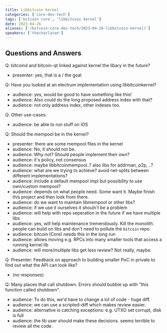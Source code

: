 ```yaml
---
title: Libbitcoin kernel
categories: ['core-dev-tech']
tags: ['bitcoin core', 'libbitcoin kernel']
date: 2023-04-26
aliases: ['/bitcoin-core-dev-tech/2023-04-26-libbitcoin-kernel/']
speakers: ['thecharlatan']
---
```


## Questions and Answers

Q: bitcoind and bitcoin-qt linked against kernel the libary in the future?

- presenter: yes, that is a / the goal

Q: Have you looked at an electrum implementation using libbitcoinkernel?

- audience: yes, would be good to have something like this! 
- audience: Also could do the long proposed address index with that?
- audience: not only address index, other indexes too.

Q: Other use-cases:

- audience: be able to run stuff on iOS

Q: Should the mempool be in the kernel?

- presenter: there are some mempool files in the kernel
- audience: No, it should not be.
- audience: Why not? Should people implement their own?
- audience: it's policy, not consensus
- audience: maybe libbitcoinmempool..? also libs for addrman, p2p, ..?
- audience: what are we trying to achieve? avoid net-splits between different implementations?
- audience: include a default mempool impl but possibility to use own/custom mempool?
- audience: depends on what people need. Some want it. Maybe finish this project and then look from there.
- audience: do we want to maintain libmempool or other libs?
- audience: if we use it ourselves it shouln't be a problem
- audience: will help with repo seperation in the future if we have multiple libs
- audience: yes, will help maintenance tremendously. Kill the monolith. people can build on libs and don't need to pollute the `bitcoin` repo.
- audience: bitcoin (Core) needs this in the long run
- audience: allows moving e.g. RPCs into many smaller tools that access a running kernel lib
- audience: will more/multiple libs get less review? Not really, maybe.

Q: Presenter: Feedback on approach to building smaller PoC in private to find out what the API can look like?

- (no responses)

Q: Many places that call shutdown. Errors should bubble up with "this function called shutdown". 

- audience: To do this, we'd have to change a lot of code - huge diff.
- audience: we can use a scripted-diff which makes review easier.
- audience: alternative is catching exceptions: e.g. UTXO set corrupt, disk is full
- audience: the lib user should make these decisions. seems terrible to review all the code.
